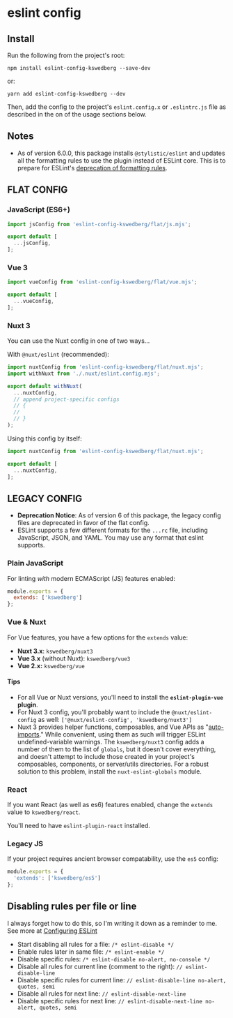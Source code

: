 # eslint config

## Install

Run the following from the project's root:

`npm install eslint-config-kswedberg --save-dev`

or:

`yarn add eslint-config-kswedberg --dev`

Then, add the config to the project's `eslint.config.x` or `.eslintrc.js` file as described in the on of the usage sections below.

## Notes

* As of version 6.0.0, this package installs `@stylistic/eslint` and updates all the formatting rules to use the plugin instead of ESLint core. This is to prepare for ESLint's [deprecation of formatting rules](https://eslint.org/blog/2023/10/deprecating-formatting-rules/).

## FLAT CONFIG

### JavaScript (ES6+)

```js
import jsConfig from 'eslint-config-kswedberg/flat/js.mjs';

export default [
  ...jsConfig,
];
```

### Vue 3

```js
import vueConfig from 'eslint-config-kswedberg/flat/vue.mjs';

export default [
  ...vueConfig,
];
```

### Nuxt 3

You can use the Nuxt config in one of two ways…

With `@nuxt/eslint` (recommended):

```js
import nuxtConfig from 'eslint-config-kswedberg/flat/nuxt.mjs';
import withNuxt from './.nuxt/eslint.config.mjs';

export default withNuxt(
  ...nuxtConfig,
  // append project-specific configs
  // {
  //
  // }
);

```

Using this config by itself:

```js
import nuxtConfig from 'eslint-config-kswedberg/flat/nuxt.mjs';

export default [
  ...nuxtConfig,
];
```



## LEGACY CONFIG

* **Deprecation Notice**: As of version 6 of this package, the legacy config files are deprecated in favor of the flat config.
* ESLint supports a few different formats for the `...rc` file, including JavaScript, JSON, and YAML. You may use any format that eslint supports.

### Plain JavaScript

For linting _with_ modern ECMAScript (JS) features enabled:

```js
module.exports = {
  extends: ['kswedberg']
};
```

### Vue & Nuxt

For Vue features, you have a few options for the `extends` value:

* **Nuxt 3.x**: `kswedberg/nuxt3`
* **Vue 3.x** (without Nuxt): `kswedberg/vue3`
* **Vue 2.x:** `kswedberg/vue`

#### Tips

* For all Vue or Nuxt versions, you'll need to install the **`eslint-plugin-vue` plugin**.
* For Nuxt 3 config, you'll probably want to include the `@nuxt/eslint-config` as well: `['@nuxt/eslint-config', 'kswedberg/nuxt3']`
* Nuxt 3 provides helper functions, composables, and Vue APIs as "[auto-imports](https://nuxt.com/docs/guide/concepts/auto-imports)." While convenient, using them as such will trigger ESLint undefined-variable warnings. The `kswedberg/nuxt3` config adds a number of them to the list of `globals`, but it doesn't cover everything, and doesn't attempt to include those created in your project's composables, components, or server/utils directories. For a robust solution to this problem, install the `nuxt-eslint-globals` module.

### React

If you want React (as well as es6) features enabled, change the `extends` value to `kswedberg/react`.

You'll need to have `eslint-plugin-react` installed.

### Legacy JS

If your project requires ancient browser compatability, use the `es5` config:

```js
module.exports = {
  'extends': ['kswedberg/es5']
};
```

## Disabling rules per file or line

I always forget how to do this, so I'm writing it down as a reminder to me. See more at [Configuring ESLint](http://eslint.org/docs/user-guide/configuring)

* Start disabling all rules for a file: `/* eslint-disable */`
* Enable rules later in same file: `/* eslint-enable */`
* Disable specific rules: `/* eslint-disable no-alert, no-console */`
* Disable all rules for current line (comment to the right): `// eslint-disable-line`
* Disable specific rules for current line: `// eslint-disable-line no-alert, quotes, semi`
* Disable all rules for next line: `// eslint-disable-next-line`
* Disable specific rules for next line: `// eslint-disable-next-line no-alert, quotes, semi`
